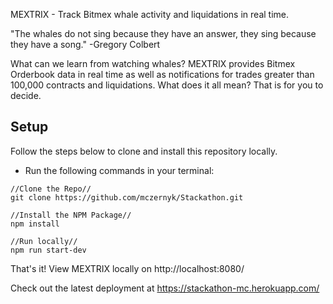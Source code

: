 MEXTRIX - Track Bitmex whale activity and liquidations in real time.

"The whales do not sing because they have an answer, they sing because they have a song."
-Gregory Colbert

What can we learn from watching whales? MEXTRIX provides Bitmex Orderbook data in real time as well as notifications for trades greater than 100,000 contracts and liquidations. What does it all mean? That is for you to decide.

## Setup

Follow the steps below to clone and install this repository locally.

* Run the following commands in your terminal:

```
//Clone the Repo//
git clone https://github.com/mczernyk/Stackathon.git

//Install the NPM Package//
npm install

//Run locally//
npm run start-dev
```

That's it! View MEXTRIX locally on http://localhost:8080/

Check out the latest deployment at
https://stackathon-mc.herokuapp.com/
